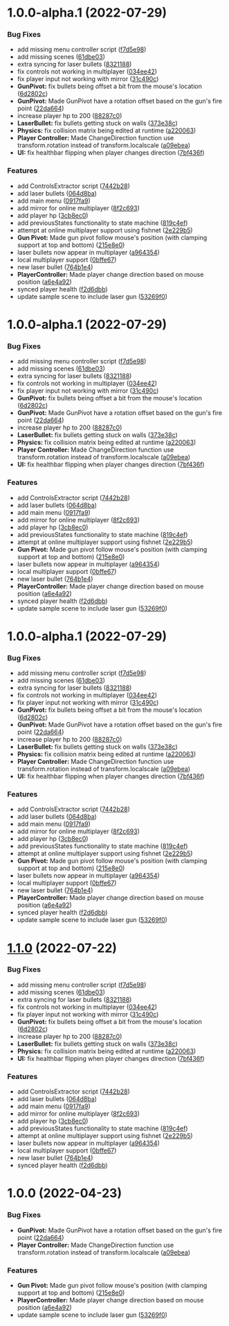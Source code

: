 # 1.0.0-alpha.1 (2022-07-29)


### Bug Fixes

* add missing menu controller script ([f7d5e98](https://github.com/ShadyF/laser_project/commit/f7d5e9819e7f150633f6f7c69c9c1e0c8a958e6d))
* add missing scenes ([61dbe03](https://github.com/ShadyF/laser_project/commit/61dbe0327b10695282a25947ce7bda0fc7e52895))
* extra syncing for laser bullets ([8321188](https://github.com/ShadyF/laser_project/commit/8321188d54887527d49cb1a5ca280417b635e9b9))
* fix controls not working in multiplayer ([034ee42](https://github.com/ShadyF/laser_project/commit/034ee423c9f965d9a5046b5c58257ff2b9c677c0))
* fix player input not working with mirror ([31c490c](https://github.com/ShadyF/laser_project/commit/31c490c830de3ab9da8d525cf27199114f624e00))
* **GunPivot:** fix bullets being offset a bit from the mouse's location ([6d2802c](https://github.com/ShadyF/laser_project/commit/6d2802c0eeee7fc24324d8f9d27ebed73e573b08))
* **GunPivot:** Made GunPivot have a rotation offset based on the gun's fire point ([22da664](https://github.com/ShadyF/laser_project/commit/22da664dd297c33616171dcb8072011b7c4cc9d6))
* increase player hp to 200 ([88287c0](https://github.com/ShadyF/laser_project/commit/88287c0ceec499b314cf05101b2af638050a42bc))
* **LaserBullet:** fix bullets getting stuck on walls ([373e38c](https://github.com/ShadyF/laser_project/commit/373e38ca62c7205b10670796ffb99cfe9dec877d))
* **Physics:** fix collision matrix being edited at runtime ([a220063](https://github.com/ShadyF/laser_project/commit/a22006323aba7cdbb096db45504ced7bdb13b79a))
* **Player Controller:** Made ChangeDirection function use transform.rotation instead of transform.localscale ([a09ebea](https://github.com/ShadyF/laser_project/commit/a09ebeaa5cb3c3564244ebd8bcf75a30e9745e37))
* **UI:** fix healthbar flipping when player changes direction ([7bf436f](https://github.com/ShadyF/laser_project/commit/7bf436f4f546369a4095f29bfa5efcc0efb4c094))


### Features

* add ControlsExtractor script ([7442b28](https://github.com/ShadyF/laser_project/commit/7442b28018956bf232ed79d5546692b8bb57bf90))
* add laser bullets ([064d8ba](https://github.com/ShadyF/laser_project/commit/064d8ba69583922b910ec5d8edd58b1668c64cf1))
* add main menu ([0917fa9](https://github.com/ShadyF/laser_project/commit/0917fa96bc9cdb818c857901b569f0cf300208b1))
* add mirror for online multiplayer ([8f2c693](https://github.com/ShadyF/laser_project/commit/8f2c69398f78a99df4441631d9b280ae5bd35063))
* add player hp ([3cb8ec0](https://github.com/ShadyF/laser_project/commit/3cb8ec0c396aeba7ecc3bc42740c624685023cef))
* add previousStates functionality to state machine ([819c4ef](https://github.com/ShadyF/laser_project/commit/819c4ef4c3140a2a59cb24acadc77adebc7cfde8))
* attempt at online multiplayer support using fishnet ([2e229b5](https://github.com/ShadyF/laser_project/commit/2e229b5c0944aa64df5ba9b6e7083dac4934447a))
* **Gun Pivot:** Made gun pivot follow mouse's position (with clamping support at top and bottom) ([215e8e0](https://github.com/ShadyF/laser_project/commit/215e8e0e99fa2dc8d7d53b9d2b317ed0adb5ab23))
* laser bullets now appear in multiplayer ([a964354](https://github.com/ShadyF/laser_project/commit/a964354168f65f4a99cd33a5e47fdb4a1ab594d6))
* local multiplayer support ([0bffe67](https://github.com/ShadyF/laser_project/commit/0bffe675c0d060aa28289116df9b8834befd32ce))
* new laser bullet ([764b1e4](https://github.com/ShadyF/laser_project/commit/764b1e449009dd6e313448e18f709646d3d86f6d))
* **PlayerController:** Made player change direction based on mouse position ([a6e4a92](https://github.com/ShadyF/laser_project/commit/a6e4a92cc72134c52e7dc8f9950cda6ff89e5321))
* synced player health ([f2d6dbb](https://github.com/ShadyF/laser_project/commit/f2d6dbb1a8abe873a0d7a5acd6314f81f883d748))
* update sample scene to include laser gun ([53269f0](https://github.com/ShadyF/laser_project/commit/53269f0cb5909e06fad240c4989d50f5f39d0cea))

# 1.0.0-alpha.1 (2022-07-29)


### Bug Fixes

* add missing menu controller script ([f7d5e98](https://github.com/ShadyF/laser_project/commit/f7d5e9819e7f150633f6f7c69c9c1e0c8a958e6d))
* add missing scenes ([61dbe03](https://github.com/ShadyF/laser_project/commit/61dbe0327b10695282a25947ce7bda0fc7e52895))
* extra syncing for laser bullets ([8321188](https://github.com/ShadyF/laser_project/commit/8321188d54887527d49cb1a5ca280417b635e9b9))
* fix controls not working in multiplayer ([034ee42](https://github.com/ShadyF/laser_project/commit/034ee423c9f965d9a5046b5c58257ff2b9c677c0))
* fix player input not working with mirror ([31c490c](https://github.com/ShadyF/laser_project/commit/31c490c830de3ab9da8d525cf27199114f624e00))
* **GunPivot:** fix bullets being offset a bit from the mouse's location ([6d2802c](https://github.com/ShadyF/laser_project/commit/6d2802c0eeee7fc24324d8f9d27ebed73e573b08))
* **GunPivot:** Made GunPivot have a rotation offset based on the gun's fire point ([22da664](https://github.com/ShadyF/laser_project/commit/22da664dd297c33616171dcb8072011b7c4cc9d6))
* increase player hp to 200 ([88287c0](https://github.com/ShadyF/laser_project/commit/88287c0ceec499b314cf05101b2af638050a42bc))
* **LaserBullet:** fix bullets getting stuck on walls ([373e38c](https://github.com/ShadyF/laser_project/commit/373e38ca62c7205b10670796ffb99cfe9dec877d))
* **Physics:** fix collision matrix being edited at runtime ([a220063](https://github.com/ShadyF/laser_project/commit/a22006323aba7cdbb096db45504ced7bdb13b79a))
* **Player Controller:** Made ChangeDirection function use transform.rotation instead of transform.localscale ([a09ebea](https://github.com/ShadyF/laser_project/commit/a09ebeaa5cb3c3564244ebd8bcf75a30e9745e37))
* **UI:** fix healthbar flipping when player changes direction ([7bf436f](https://github.com/ShadyF/laser_project/commit/7bf436f4f546369a4095f29bfa5efcc0efb4c094))


### Features

* add ControlsExtractor script ([7442b28](https://github.com/ShadyF/laser_project/commit/7442b28018956bf232ed79d5546692b8bb57bf90))
* add laser bullets ([064d8ba](https://github.com/ShadyF/laser_project/commit/064d8ba69583922b910ec5d8edd58b1668c64cf1))
* add main menu ([0917fa9](https://github.com/ShadyF/laser_project/commit/0917fa96bc9cdb818c857901b569f0cf300208b1))
* add mirror for online multiplayer ([8f2c693](https://github.com/ShadyF/laser_project/commit/8f2c69398f78a99df4441631d9b280ae5bd35063))
* add player hp ([3cb8ec0](https://github.com/ShadyF/laser_project/commit/3cb8ec0c396aeba7ecc3bc42740c624685023cef))
* add previousStates functionality to state machine ([819c4ef](https://github.com/ShadyF/laser_project/commit/819c4ef4c3140a2a59cb24acadc77adebc7cfde8))
* attempt at online multiplayer support using fishnet ([2e229b5](https://github.com/ShadyF/laser_project/commit/2e229b5c0944aa64df5ba9b6e7083dac4934447a))
* **Gun Pivot:** Made gun pivot follow mouse's position (with clamping support at top and bottom) ([215e8e0](https://github.com/ShadyF/laser_project/commit/215e8e0e99fa2dc8d7d53b9d2b317ed0adb5ab23))
* laser bullets now appear in multiplayer ([a964354](https://github.com/ShadyF/laser_project/commit/a964354168f65f4a99cd33a5e47fdb4a1ab594d6))
* local multiplayer support ([0bffe67](https://github.com/ShadyF/laser_project/commit/0bffe675c0d060aa28289116df9b8834befd32ce))
* new laser bullet ([764b1e4](https://github.com/ShadyF/laser_project/commit/764b1e449009dd6e313448e18f709646d3d86f6d))
* **PlayerController:** Made player change direction based on mouse position ([a6e4a92](https://github.com/ShadyF/laser_project/commit/a6e4a92cc72134c52e7dc8f9950cda6ff89e5321))
* synced player health ([f2d6dbb](https://github.com/ShadyF/laser_project/commit/f2d6dbb1a8abe873a0d7a5acd6314f81f883d748))
* update sample scene to include laser gun ([53269f0](https://github.com/ShadyF/laser_project/commit/53269f0cb5909e06fad240c4989d50f5f39d0cea))

# 1.0.0-alpha.1 (2022-07-29)


### Bug Fixes

* add missing menu controller script ([f7d5e98](https://github.com/ShadyF/laser_project/commit/f7d5e9819e7f150633f6f7c69c9c1e0c8a958e6d))
* add missing scenes ([61dbe03](https://github.com/ShadyF/laser_project/commit/61dbe0327b10695282a25947ce7bda0fc7e52895))
* extra syncing for laser bullets ([8321188](https://github.com/ShadyF/laser_project/commit/8321188d54887527d49cb1a5ca280417b635e9b9))
* fix controls not working in multiplayer ([034ee42](https://github.com/ShadyF/laser_project/commit/034ee423c9f965d9a5046b5c58257ff2b9c677c0))
* fix player input not working with mirror ([31c490c](https://github.com/ShadyF/laser_project/commit/31c490c830de3ab9da8d525cf27199114f624e00))
* **GunPivot:** fix bullets being offset a bit from the mouse's location ([6d2802c](https://github.com/ShadyF/laser_project/commit/6d2802c0eeee7fc24324d8f9d27ebed73e573b08))
* **GunPivot:** Made GunPivot have a rotation offset based on the gun's fire point ([22da664](https://github.com/ShadyF/laser_project/commit/22da664dd297c33616171dcb8072011b7c4cc9d6))
* increase player hp to 200 ([88287c0](https://github.com/ShadyF/laser_project/commit/88287c0ceec499b314cf05101b2af638050a42bc))
* **LaserBullet:** fix bullets getting stuck on walls ([373e38c](https://github.com/ShadyF/laser_project/commit/373e38ca62c7205b10670796ffb99cfe9dec877d))
* **Physics:** fix collision matrix being edited at runtime ([a220063](https://github.com/ShadyF/laser_project/commit/a22006323aba7cdbb096db45504ced7bdb13b79a))
* **Player Controller:** Made ChangeDirection function use transform.rotation instead of transform.localscale ([a09ebea](https://github.com/ShadyF/laser_project/commit/a09ebeaa5cb3c3564244ebd8bcf75a30e9745e37))
* **UI:** fix healthbar flipping when player changes direction ([7bf436f](https://github.com/ShadyF/laser_project/commit/7bf436f4f546369a4095f29bfa5efcc0efb4c094))


### Features

* add ControlsExtractor script ([7442b28](https://github.com/ShadyF/laser_project/commit/7442b28018956bf232ed79d5546692b8bb57bf90))
* add laser bullets ([064d8ba](https://github.com/ShadyF/laser_project/commit/064d8ba69583922b910ec5d8edd58b1668c64cf1))
* add main menu ([0917fa9](https://github.com/ShadyF/laser_project/commit/0917fa96bc9cdb818c857901b569f0cf300208b1))
* add mirror for online multiplayer ([8f2c693](https://github.com/ShadyF/laser_project/commit/8f2c69398f78a99df4441631d9b280ae5bd35063))
* add player hp ([3cb8ec0](https://github.com/ShadyF/laser_project/commit/3cb8ec0c396aeba7ecc3bc42740c624685023cef))
* add previousStates functionality to state machine ([819c4ef](https://github.com/ShadyF/laser_project/commit/819c4ef4c3140a2a59cb24acadc77adebc7cfde8))
* attempt at online multiplayer support using fishnet ([2e229b5](https://github.com/ShadyF/laser_project/commit/2e229b5c0944aa64df5ba9b6e7083dac4934447a))
* **Gun Pivot:** Made gun pivot follow mouse's position (with clamping support at top and bottom) ([215e8e0](https://github.com/ShadyF/laser_project/commit/215e8e0e99fa2dc8d7d53b9d2b317ed0adb5ab23))
* laser bullets now appear in multiplayer ([a964354](https://github.com/ShadyF/laser_project/commit/a964354168f65f4a99cd33a5e47fdb4a1ab594d6))
* local multiplayer support ([0bffe67](https://github.com/ShadyF/laser_project/commit/0bffe675c0d060aa28289116df9b8834befd32ce))
* new laser bullet ([764b1e4](https://github.com/ShadyF/laser_project/commit/764b1e449009dd6e313448e18f709646d3d86f6d))
* **PlayerController:** Made player change direction based on mouse position ([a6e4a92](https://github.com/ShadyF/laser_project/commit/a6e4a92cc72134c52e7dc8f9950cda6ff89e5321))
* synced player health ([f2d6dbb](https://github.com/ShadyF/laser_project/commit/f2d6dbb1a8abe873a0d7a5acd6314f81f883d748))
* update sample scene to include laser gun ([53269f0](https://github.com/ShadyF/laser_project/commit/53269f0cb5909e06fad240c4989d50f5f39d0cea))

# [1.1.0](https://github.com/ShadyF/laser_project/compare/v1.0.0...v1.1.0) (2022-07-22)


### Bug Fixes

* add missing menu controller script ([f7d5e98](https://github.com/ShadyF/laser_project/commit/f7d5e9819e7f150633f6f7c69c9c1e0c8a958e6d))
* add missing scenes ([61dbe03](https://github.com/ShadyF/laser_project/commit/61dbe0327b10695282a25947ce7bda0fc7e52895))
* extra syncing for laser bullets ([8321188](https://github.com/ShadyF/laser_project/commit/8321188d54887527d49cb1a5ca280417b635e9b9))
* fix controls not working in multiplayer ([034ee42](https://github.com/ShadyF/laser_project/commit/034ee423c9f965d9a5046b5c58257ff2b9c677c0))
* fix player input not working with mirror ([31c490c](https://github.com/ShadyF/laser_project/commit/31c490c830de3ab9da8d525cf27199114f624e00))
* **GunPivot:** fix bullets being offset a bit from the mouse's location ([6d2802c](https://github.com/ShadyF/laser_project/commit/6d2802c0eeee7fc24324d8f9d27ebed73e573b08))
* increase player hp to 200 ([88287c0](https://github.com/ShadyF/laser_project/commit/88287c0ceec499b314cf05101b2af638050a42bc))
* **LaserBullet:** fix bullets getting stuck on walls ([373e38c](https://github.com/ShadyF/laser_project/commit/373e38ca62c7205b10670796ffb99cfe9dec877d))
* **Physics:** fix collision matrix being edited at runtime ([a220063](https://github.com/ShadyF/laser_project/commit/a22006323aba7cdbb096db45504ced7bdb13b79a))
* **UI:** fix healthbar flipping when player changes direction ([7bf436f](https://github.com/ShadyF/laser_project/commit/7bf436f4f546369a4095f29bfa5efcc0efb4c094))


### Features

* add ControlsExtractor script ([7442b28](https://github.com/ShadyF/laser_project/commit/7442b28018956bf232ed79d5546692b8bb57bf90))
* add laser bullets ([064d8ba](https://github.com/ShadyF/laser_project/commit/064d8ba69583922b910ec5d8edd58b1668c64cf1))
* add main menu ([0917fa9](https://github.com/ShadyF/laser_project/commit/0917fa96bc9cdb818c857901b569f0cf300208b1))
* add mirror for online multiplayer ([8f2c693](https://github.com/ShadyF/laser_project/commit/8f2c69398f78a99df4441631d9b280ae5bd35063))
* add player hp ([3cb8ec0](https://github.com/ShadyF/laser_project/commit/3cb8ec0c396aeba7ecc3bc42740c624685023cef))
* add previousStates functionality to state machine ([819c4ef](https://github.com/ShadyF/laser_project/commit/819c4ef4c3140a2a59cb24acadc77adebc7cfde8))
* attempt at online multiplayer support using fishnet ([2e229b5](https://github.com/ShadyF/laser_project/commit/2e229b5c0944aa64df5ba9b6e7083dac4934447a))
* laser bullets now appear in multiplayer ([a964354](https://github.com/ShadyF/laser_project/commit/a964354168f65f4a99cd33a5e47fdb4a1ab594d6))
* local multiplayer support ([0bffe67](https://github.com/ShadyF/laser_project/commit/0bffe675c0d060aa28289116df9b8834befd32ce))
* new laser bullet ([764b1e4](https://github.com/ShadyF/laser_project/commit/764b1e449009dd6e313448e18f709646d3d86f6d))
* synced player health ([f2d6dbb](https://github.com/ShadyF/laser_project/commit/f2d6dbb1a8abe873a0d7a5acd6314f81f883d748))

# 1.0.0 (2022-04-23)


### Bug Fixes

* **GunPivot:** Made GunPivot have a rotation offset based on the gun's fire point ([22da664](https://github.com/ShadyF/laser_project/commit/22da664dd297c33616171dcb8072011b7c4cc9d6))
* **Player Controller:** Made ChangeDirection function use transform.rotation instead of transform.localscale ([a09ebea](https://github.com/ShadyF/laser_project/commit/a09ebeaa5cb3c3564244ebd8bcf75a30e9745e37))


### Features

* **Gun Pivot:** Made gun pivot follow mouse's position (with clamping support at top and bottom) ([215e8e0](https://github.com/ShadyF/laser_project/commit/215e8e0e99fa2dc8d7d53b9d2b317ed0adb5ab23))
* **PlayerController:** Made player change direction based on mouse position ([a6e4a92](https://github.com/ShadyF/laser_project/commit/a6e4a92cc72134c52e7dc8f9950cda6ff89e5321))
* update sample scene to include laser gun ([53269f0](https://github.com/ShadyF/laser_project/commit/53269f0cb5909e06fad240c4989d50f5f39d0cea))
